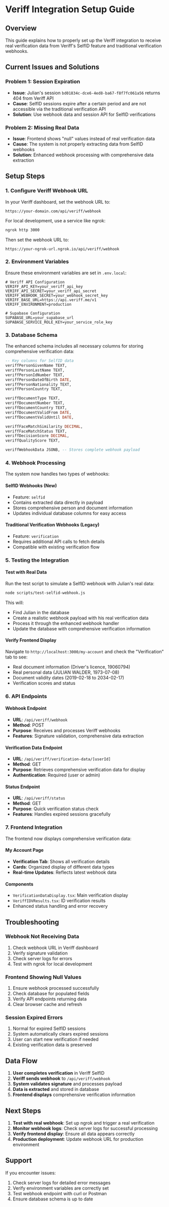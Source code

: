 # Veriff Integration Setup Guide

## Overview

This guide explains how to properly set up the Veriff integration to receive real verification data from Veriff's SelfID feature and traditional verification webhooks.

## Current Issues and Solutions

### Problem 1: Session Expiration
- **Issue**: Julian's session `bd01834c-dce6-4ed8-ba67-f8f7fc061a56` returns 404 from Veriff API
- **Cause**: SelfID sessions expire after a certain period and are not accessible via the traditional verification API
- **Solution**: Use webhook data and session API for SelfID verifications

### Problem 2: Missing Real Data
- **Issue**: Frontend shows "null" values instead of real verification data
- **Cause**: The system is not properly extracting data from SelfID webhooks
- **Solution**: Enhanced webhook processing with comprehensive data extraction

## Setup Steps

### 1. Configure Veriff Webhook URL

In your Veriff dashboard, set the webhook URL to:
```
https://your-domain.com/api/veriff/webhook
```

For local development, use a service like ngrok:
```bash
ngrok http 3000
```
Then set the webhook URL to:
```
https://your-ngrok-url.ngrok.io/api/veriff/webhook
```

### 2. Environment Variables

Ensure these environment variables are set in `.env.local`:

```env
# Veriff API Configuration
VERIFF_API_KEY=your_veriff_api_key
VERIFF_API_SECRET=your_veriff_api_secret
VERIFF_WEBHOOK_SECRET=your_webhook_secret_key
VERIFF_BASE_URL=https://api.veriff.me/v1
VERIFF_ENVIRONMENT=production

# Supabase Configuration
SUPABASE_URL=your_supabase_url
SUPABASE_SERVICE_ROLE_KEY=your_service_role_key
```

### 3. Database Schema

The enhanced schema includes all necessary columns for storing comprehensive verification data:

```sql
-- Key columns for SelfID data
veriffPersonGivenName TEXT,
veriffPersonLastName TEXT,
veriffPersonIdNumber TEXT,
veriffPersonDateOfBirth DATE,
veriffPersonNationality TEXT,
veriffPersonCountry TEXT,

veriffDocumentType TEXT,
veriffDocumentNumber TEXT,
veriffDocumentCountry TEXT,
veriffDocumentValidFrom DATE,
veriffDocumentValidUntil DATE,

veriffFaceMatchSimilarity DECIMAL,
veriffFaceMatchStatus TEXT,
veriffDecisionScore DECIMAL,
veriffQualityScore TEXT,

veriffWebhookData JSONB, -- Stores complete webhook payload
```

### 4. Webhook Processing

The system now handles two types of webhooks:

#### SelfID Webhooks (New)
- Feature: `selfid`
- Contains extracted data directly in payload
- Stores comprehensive person and document information
- Updates individual database columns for easy access

#### Traditional Verification Webhooks (Legacy)
- Feature: `verification`
- Requires additional API calls to fetch details
- Compatible with existing verification flow

### 5. Testing the Integration

#### Test with Real Data
Run the test script to simulate a SelfID webhook with Julian's real data:

```bash
node scripts/test-selfid-webhook.js
```

This will:
- Find Julian in the database
- Create a realistic webhook payload with his real verification data
- Process it through the enhanced webhook handler
- Update the database with comprehensive verification information

#### Verify Frontend Display
Navigate to `http://localhost:3000/my-account` and check the "Verification" tab to see:
- Real document information (Driver's licence, 19060794)
- Real personal data (JULIAN WALDER, 1973-07-08)
- Document validity dates (2019-02-18 to 2034-02-17)
- Verification scores and status

### 6. API Endpoints

#### Webhook Endpoint
- **URL**: `/api/veriff/webhook`
- **Method**: POST
- **Purpose**: Receives and processes Veriff webhooks
- **Features**: Signature validation, comprehensive data extraction

#### Verification Data Endpoint
- **URL**: `/api/veriff/verification-data/[userId]`
- **Method**: GET
- **Purpose**: Retrieves comprehensive verification data for display
- **Authentication**: Required (user or admin)

#### Status Endpoint
- **URL**: `/api/veriff/status`
- **Method**: GET
- **Purpose**: Quick verification status check
- **Features**: Handles expired sessions gracefully

### 7. Frontend Integration

The frontend now displays comprehensive verification data:

#### My Account Page
- **Verification Tab**: Shows all verification details
- **Cards**: Organized display of different data types
- **Real-time Updates**: Reflects latest webhook data

#### Components
- `VerificationDataDisplay.tsx`: Main verification display
- `VeriffIDVResults.tsx`: ID verification results
- Enhanced status handling and error recovery

## Troubleshooting

### Webhook Not Receiving Data
1. Check webhook URL in Veriff dashboard
2. Verify signature validation
3. Check server logs for errors
4. Test with ngrok for local development

### Frontend Showing Null Values
1. Ensure webhook processed successfully
2. Check database for populated fields
3. Verify API endpoints returning data
4. Clear browser cache and refresh

### Session Expired Errors
1. Normal for expired SelfID sessions
2. System automatically clears expired sessions
3. User can start new verification if needed
4. Existing verification data is preserved

## Data Flow

1. **User completes verification** in Veriff SelfID
2. **Veriff sends webhook** to `/api/veriff/webhook`
3. **System validates signature** and processes payload
4. **Data is extracted** and stored in database
5. **Frontend displays** comprehensive verification information

## Next Steps

1. **Test with real webhook**: Set up ngrok and trigger a real verification
2. **Monitor webhook logs**: Check server logs for successful processing
3. **Verify frontend display**: Ensure all data appears correctly
4. **Production deployment**: Update webhook URL for production environment

## Support

If you encounter issues:
1. Check server logs for detailed error messages
2. Verify environment variables are correctly set
3. Test webhook endpoint with curl or Postman
4. Ensure database schema is up to date 